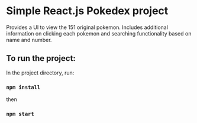# Simple React.js Pokedex project

Provides a UI to view the 151 original pokemon.
Includes additional information on clicking each pokemon and searching functionality based on name and number.

## To run the project:

In the project directory, run:

### `npm install`

then

### `npm start`
